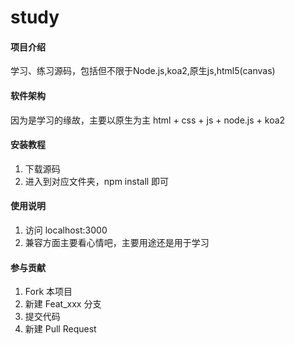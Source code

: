 # study

#### 项目介绍
学习、练习源码，包括但不限于Node.js,koa2,原生js,html5(canvas)

#### 软件架构
因为是学习的缘故，主要以原生为主
html + css + js + node.js + koa2


#### 安装教程

1. 下载源码
2. 进入到对应文件夹，npm install 即可

#### 使用说明

1. 访问 localhost:3000
2. 兼容方面主要看心情吧，主要用途还是用于学习

#### 参与贡献

1. Fork 本项目
2. 新建 Feat_xxx 分支
3. 提交代码
4. 新建 Pull Request
